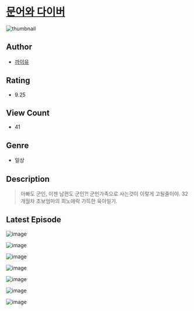 # [문어와 다이버](https://comic.naver.com/challenge/list?titleId=810584)
![thumbnail](https://image-comic.pstatic.net/user_contents_data/challenge_comic/2023/05/24/365445/upload_7220508683140425057_480x623.jpeg)

## Author
- [까이유](https://comic.naver.com/artistTitle?id=365445)

## Rating
- 9.25

## View Count
- 41

## Genre
- 일상

## Description
> 아빠도 군인, 이젠 남편도 군인?! 군인가족으로 사는것이 이렇게 고될줄이야. 32개월차 초보엄마의 희노애락 가득한 육아일기.


## Latest Episode
![image](https://image-comic.pstatic.net/user_contents_data/challenge_comic/2023/05/24/365445/upload_3630527167466136632.jpeg)

![image](https://image-comic.pstatic.net/user_contents_data/challenge_comic/2023/05/24/365445/upload_7305227140620116790.jpeg)

![image](https://image-comic.pstatic.net/user_contents_data/challenge_comic/2023/05/24/365445/upload_3558515744309721188.jpeg)

![image](https://image-comic.pstatic.net/user_contents_data/challenge_comic/2023/05/24/365445/upload_3834923054818289206.jpeg)

![image](https://image-comic.pstatic.net/user_contents_data/challenge_comic/2023/05/24/365445/upload_4049124627211380021.jpeg)

![image](https://image-comic.pstatic.net/user_contents_data/challenge_comic/2023/05/24/365445/upload_3905523795862184754.jpeg)

![image](https://image-comic.pstatic.net/user_contents_data/challenge_comic/2023/05/24/365445/upload_7090185769695000633.jpeg)
